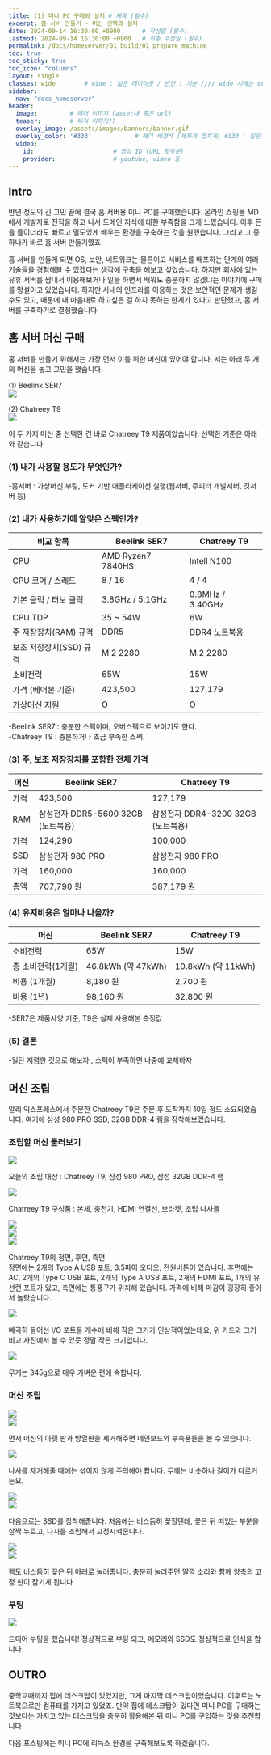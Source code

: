 ```yaml
---
title: (1) 미니 PC 구매와 설치 # 제목 (필수)
excerpt: 홈 서버 만들기 - 머신 선택과 설치
date: 2024-09-14 16:30:00 +0900      # 작성일 (필수)
lastmod: 2024-09-14 16:30:00 +0900   # 최종 수정일 (필수)
permalink: /docs/homeserver/01_build/01_prepare_machine
toc: true
toc_sticky: true
toc_icon: "columns"
layout: single
classes: wide        # wide : 넓은 레이아웃 / 빈칸 : 기본 //// wide 시에는 sticky toc 불가
sidebar:
  nav: "docs_homeserver"
header: 
  image:         # 헤더 이미지 (asset내 혹은 url)
  teaser:        # 티저 이미지??
  overlay_image: /assets/images/banners/banner.gif
  overlay_color: '#333'            # 헤더 배경색 (제목과 겹치게) #333 : 짙은 회색 (필수)
  video:
    id:                      # 영상 ID (URL 뒷부분)
    provider:                # youtube, vimeo 등
---
```


<!--postNo: 20240914_001-->  


## Intro  

반년 정도의 긴 고민 끝에 결국 홈 서버용 미니 PC를 구매했습니다. 온라인 쇼핑몰 MD에서 개발자로 전직을 하고 나서 도메인 지식에 대한 부족함을 크게 느꼈습니다. 이후 돈을 들이더라도 빠르고 밀도있게 배우는 환경을 구축하는 것을 원했습니다. 그리고 그 중 하나가 바로 홈 서버 만들기였죠.  

홈 서버를 만들게 되면 OS, 보안, 네트워크는 물론이고 서비스를 배포하는 단계의 여러 기술들을 경험해볼 수 있겠다는 생각에 구축을 해보고 싶었습니다. 하지만 회사에 있는 유휴 서버를 짬내서 이용해보거나 일을 하면서 배워도 충분하지 않겠냐는 이야기에 구매를 망설이고 있었습니다. 하지만 사내의 인프라를 이용하는 것은 보안적인 문제가 생길 수도 있고, 때문에 내 마음대로 하고싶은 걸 하지 못하는 한계가 있다고 판단했고, 홈 서버를 구축하기로 결정했습니다.  

## 홈 서버 머신 구매  

홈 서버를 만들기 위해서는 가장 먼저 이를 위한 머신이 있어야 합니다. 저는 아래 두 개의 머신을 놓고 고민을 했습니다.  

(1) Beelink SER7  
![](/assets/images/20240914_001_001.jpeg)

(2) Chatreey T9  
![](/assets/images/20240914_001_002.jpeg)

이 두 가지 머신 중 선택한 건 바로 Chatreey T9 제품이었습니다. 선택한 기준은 아래와 같습니다.  

### (1) 내가 사용할 용도가 무엇인가?  
-홈서버 : 가상머신 부팅, 도커 기반 애플리케이션 실행(웹서버, 주피터 개발서버, 깃서버 등)  

### (2) 내가 사용하기에 알맞은 스펙인가?  

| 비교 항목           | Beelink SER7      | Chatreey T9      |
| --------------- | ----------------- | ---------------- |
| CPU             | AMD Ryzen7 7840HS | Intell N100      |
| CPU 코어 / 스레드    | 8 / 16            | 4 / 4            |
| 기본 클럭 / 터보 클럭  | 3.8GHz / 5.1GHz   | 0.8MHz / 3.40GHz |
| CPU TDP         | 35 ~ 54W          | 6W               |
| 주 저장장치(RAM) 규격  | DDR5              | DDR4 노트북용        |
| 보조 저장장치(SSD) 규격 | M.2 2280          | M.2 2280         |
| 소비전력       | 65W                 | 15W              |
| 가격 (베어본 기준)     | 423,500           | 127,179          |
| 가상머신 지원         | O                 | O                |

-Beelink SER7 : 충분한 스펙이며, 오버스펙으로 보이기도 한다.  
-Chatreey T9 : 충분하거나 조금 부족한 스펙.  


### (3) 주, 보조 저장장치를 포함한 전체 가격  

| 머신  | Beelink SER7               | Chatreey T9                |
| --- | -------------------------- | -------------------------- |
| 가격  | 423,500                    | 127,179                    |
| RAM | 삼성전자 DDR5-5600 32GB (노트북용) | 삼성전자 DDR4-3200 32GB (노트북용) |
| 가격  | 124,290                    | 100,000                    |
| SSD | 삼성전자 980 PRO               | 삼성전자 980 PRO               |
| 가격  | 160,000                    | 160,000                    |
| 총액  | 707,790 원                  | 387,179 원                  |

### (4) 유지비용은 얼마나 나올까?  

| 머신          | Beelink SER7      | Chatreey T9       |
| ----------- | ----------------- | ----------------- |
| 소비전력        | 65W               | 15W               |
| 총 소비전력(1개월) | 46.8kWh (약 47kWh) | 10.8kWh (약 11kWh) |
| 비용 (1개월)    | 8,180 원           | 2,700 원           |
| 비용 (1년)     | 98,160 원          | 32,800 원          |

-SER7은 제품사양 기준, T9은 실제 사용해본 측정값  

### (5) 결론  
-일단 저렴한 것으로 해보자 , 스펙이 부족하면 나중에 교체하자  


## 머신 조립  

알리 익스프레스에서 주문한 Chatreey T9은 주문 후 도착까지 10일 정도 소요되었습니다. 여기에 삼성 980 PRO SSD, 32GB DDR-4 램을 장착해보겠습니다.  

### 조립할 머신 둘러보기  

![](/assets/images/20240914_001_003.jpeg)

오늘의 조립 대상 : Chatreey T9, 삼성 980 PRO, 삼성 32GB DDR-4 램  

![](/assets/images/20240914_001_004.jpeg)

Chatreey T9 구성품 : 본체, 충전기, HDMI 연결선, 브라켓, 조립 나사들  

![](/assets/images/20240914_001_005.jpeg)  
![](/assets/images/20240914_001_006.jpeg)  
![](/assets/images/20240914_001_007.jpeg)  

Chatreey T9의 정면, 후면, 측면  
정면에는 2개의 Type A USB 포트, 3.5파이 오디오, 전원버튼이 있습니다. 후면에는 AC, 2개의 Type C USB 포트, 2개의 Type A USB 포트, 2개의 HDMI 포트, 1개의 유선랜 포트가 있고, 측면에는 통풍구가 위치해 있습니다. 가격에 비해 마감이 굉장히 좋아서 놀랐습니다.  

![](/assets/images/20240914_001_008.jpeg)  

빼곡히 들어선 I/O 포트들 개수에 비해 작은 크기가 인상적이었는데요, 위 카드와 크기 비교 사진에서 볼 수 있듯 정말 작은 크기입니다.  

![](/assets/images/20240914_001_009.jpeg)  

무게는 345g으로 매우 가벼운 편에 속합니다.

### 머신 조립  

![](/assets/images/20240914_001_010.jpeg)  
![](/assets/images/20240914_001_011.jpeg)  

먼저 머신의 아랫 판과 방열판을 제거해주면 메인보드와 부속품들을 볼 수 있습니다.  

![](/assets/images/20240914_001_012.jpeg)  

나사를 제거해줄 때에는 섞이지 않게 주의해야 합니다. 두께는 비슷하나 길이가 다르거든요.    

![](/assets/images/20240914_001_013.jpeg)  
![](/assets/images/20240914_001_014.jpeg)  

다음으로는 SSD를 장착해줍니다. 처음에는 비스듬히 꽂힐텐데, 꽂은 뒤 떠있는 부분을 살짝 누르고, 나사를 조립해서 고정시켜줍니다.  

![](/assets/images/20240914_001_015.jpeg)  
![](/assets/images/20240914_001_016.jpeg)  

램도 비스듬히 꽂은 뒤 아래로 눌러줍니다. 충분히 눌러주면 딸깍 소리와 함께 양측의 고정 핀이 잠기게 됩니다.  

### 부팅  

![](/assets/images/20240914_001_017.jpeg)  

드디어 부팅을 했습니다! 정상적으로 부팅 되고, 메모리와 SSD도 정상적으로 인식을 합니다.  

## OUTRO  

중학교때까지 집에 데스크탑이 있었지만, 그게 마지막 데스크탑이었습니다. 이후로는 노트북으로만 컴퓨터를 가지고 있었죠. 만약 집에 데스크탑이 있다면 미니 PC를 구매하는 것보다는 가지고 있는 데스크탑을 충분히 활용해본 뒤 미니 PC를 구입하는 것을 추천합니다.  

다음 포스팅에는 미니 PC에 리눅스 환경을 구축해보도록 하겠습니다.  
